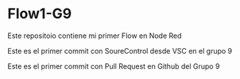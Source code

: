 # Flow1-G9
Este repositoio contiene mi primer Flow en Node Red

Este es el primer commit con SoureControl desde VSC en el grupo 9

Este es el primer commit con Pull Request en Github del Grupo 9